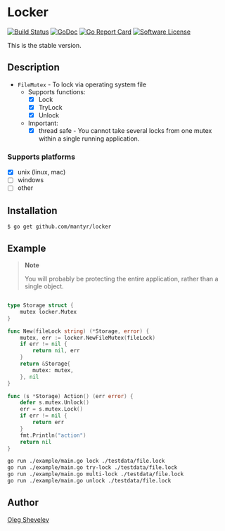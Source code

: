 # Locker

[![Build Status](https://travis-ci.org/mantyr/locker.svg?branch=master)](https://travis-ci.org/mantyr/locker)
[![GoDoc](https://godoc.org/github.com/mantyr/locker?status.png)](http://godoc.org/github.com/mantyr/locker)
[![Go Report Card](https://goreportcard.com/badge/github.com/mantyr/locker?v=1)][goreport]
[![Software License](https://img.shields.io/badge/license-MIT-brightgreen.svg)](LICENSE.md)

This is the stable version.

## Description

- `FileMutex` - To lock via operating system file
    - Supports functions:
        - [x] Lock
        - [x] TryLock
        - [x] Unlock
    - Important:
        - [x] thread safe - You cannot take several locks from one mutex within a single running application.

### Supports platforms

- [x] unix (linux, mac)
- [ ] windows
- [ ] other

## Installation

    $ go get github.com/mantyr/locker

## Example

> **Note**
>
> You will probably be protecting the entire application, rather than a single object.

```go

type Storage struct {
	mutex locker.Mutex
}

func New(fileLock string) (*Storage, error) {
	mutex, err := locker.NewFileMutex(fileLock)
	if err != nil {
		return nil, err
	}
	return &Storage{
		mutex: mutex,
	}, nil
}

func (s *Storage) Action() (err error) {
	defer s.mutex.Unlock()
	err = s.mutex.Lock()
	if err != nil {
		return err
	}
	fmt.Println("action")
	return nil
}

```

```bash
go run ./example/main.go lock ./testdata/file.lock
go run ./example/main.go try-lock ./testdata/file.lock
go run ./example/main.go multi-lock ./testdata/file.lock
go run ./example/main.go unlock ./testdata/file.lock
```

## Author

[Oleg Shevelev][mantyr]

[mantyr]: https://github.com/mantyr

[build_status]: https://travis-ci.org/mantyr/locker
[godoc]:        http://godoc.org/github.com/mantyr/locker
[goreport]:     https://goreportcard.com/report/github.com/mantyr/locker
